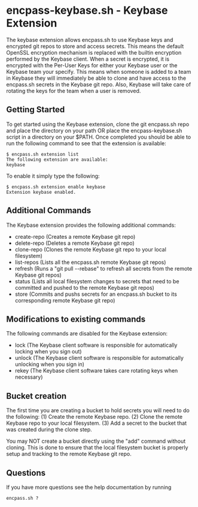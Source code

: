 # encpass-keybase.sh - Keybase Extension

The keybase extension allows encpass.sh to use Keybase keys and encrypted git repos to store and access secrets.  This means the default OpenSSL encryption mechanism is replaced with the builtin encryption performed by the Keybase client.  When a secret is encrypted, it is encrypted with the Per-User Keys for either your Keybase user or the Keybase team your specify.  This means when someone is added to a team in Keybase they will immediately be able to clone and have access to the encpass.sh secrets in the Keybase git repo.  Also, Keybase will take care of rotating the keys for the team when a user is removed.

## Getting Started
To get started using the Keybase extension, clone the git encpass.sh repo and place the directory on your path OR place the encpass-keybase.sh script in a directory on your $PATH.  Once completed you should be able to run the following command to see that the extension is available:

```
$ encpass.sh extension list
The following extension are available:
keybase
```

To enable it simply type the following:
```
$ encpass.sh extension enable keybase
Extension keybase enabled.
```

## Additional Commands
The Keybase extension provides the following additional commands:
* create-repo (Creates a remote Keybase git repo)
* delete-repo (Deletes a remote Keybase git repo)
* clone-repo (Clones the remote Keybase git repo to your local filesystem)
* list-repos (Lists all the encpass.sh remote Keybase git repos)
* refresh (Runs a "git pull --rebase" to refresh all secrets from the remote Keybase git repos)
* status (Lists all local filesystem changes to secrets that need to be committed and pushed to the remote Keybase git repos)
* store (Commits and pushs secrets for an encpass.sh bucket to its corresponding remote Keybase git repo)

## Modifications to existing commands
The following commands are disabled for the Keybase extension:
* lock (The Keybase client software is responsible for automatically locking when you sign out)
* unlock (The Keybase client software is responsible for automatically unlocking when you sign in)
* rekey (The Keybase client software takes care rotating keys when necessary)

## Bucket creation
The first time you are creating a bucket to hold secrets you will need to do the following:
(1) Create the remote Keybase repo.
(2) Clone the remote Keybase repo to your local filesystem.
(3) Add a secret to the bucket that was created during the clone step.

You may NOT create a bucket directly using the "add" command without cloning.  This is done to ensure that the local filesystem bucket is properly setup and tracking to the remote Keybase git repo.

## Questions
If you have more questions see the help documentation by running
```
encpass.sh ?
```

